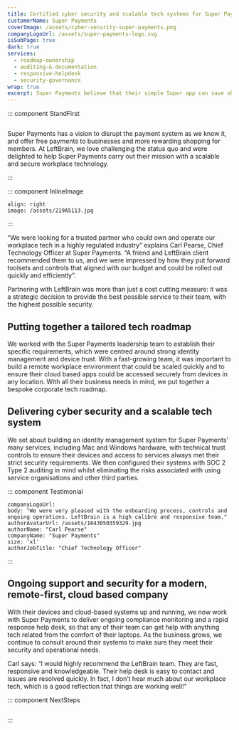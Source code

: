 ```yaml
---
title: Certified cyber security and scalable tech systems for Super Payments
customerName: Super Payments
coverImage: /assets/cyber-security-super-payments.png
companyLogoUrl: /assets/super-payments-logo.svg
isSubPage: true
dark: true
services:
  - roadmap-ownership
  - auditing-&-documentation
  - responsive-helpdesk
  - security-governance
wrap: true
excerpt: Super Payments believe that their simple Super app can save shoppers and businesses billions each year. LeftBrain provided their team with scalable and secure workplace technology, so they can get on with achieving this mission.
---
```


::: component StandFirst
~~~
~~~

Super Payments has a vision to disrupt the payment system as we know it, and offer free payments to businesses and more rewarding shopping for members. At LeftBrain, we love challenging the status quo and were delighted to help Super Payments carry out their mission with a scalable and secure workplace technology.

:::

::: component InlineImage
~~~
align: right
image: /assets/219A5113.jpg
~~~
:::

“We were looking for a trusted partner who could own and operate our workplace tech in a highly regulated industry” explains Carl Pearse, Chief Technology Officer at Super Payments. “A friend and LeftBrain client recommended them to us, and we were impressed by how they put forward toolsets and controls that aligned with our budget and could be rolled out quickly and efficiently”. 

Partnering with LeftBrain was more than just a cost cutting measure: it was a strategic decision to provide the best possible service to their team, with the highest possible security.  

## Putting together a tailored tech roadmap

We worked with the Super Payments leadership team to establish their specific requirements, which were centred around strong identity management and device trust. With a fast-growing team, it was important to build a remote workplace environment that could be scaled quickly and to ensure their cloud based apps could be accessed securely from devices in any location. With all their business needs in mind, we put together a bespoke corporate tech roadmap. 

## Delivering cyber security and a scalable tech system

We set about building an identity management system for Super Payments’ many services, including Mac and Windows hardware, with technical trust controls to ensure their devices and access to services always met their strict security requirements. We then configured their systems with SOC 2 Type 2 auditing in mind whilst eliminating the risks associated with using service organisations and other third parties. 

::: component Testimonial
~~~
companyLogoUrl:
body: "We were very pleased with the onboarding process, controls and ongoing operations. LeftBrain is a high calibre and responsive team."
authorAvatarUrl: /assets/1643050359329.jpg
authorName: "Carl Pearse"
companyName: "Super Payments"
size: 'xl'
authorJobTitle: "Chief Technology Officer"
~~~
:::

## Ongoing support and security for a modern, remote-first, cloud based company



With their devices and cloud-based systems up and running, we now work with Super Payments to deliver ongoing compliance monitoring and a rapid response help desk, so that any of their team can get help with anything tech related from the comfort of their laptops. As the business grows, we continue to consult around their systems to make sure they meet their security and operational needs. 

Carl says: “I would highly recommend the LeftBrain team. They are fast, responsive and knowledgeable. Their help desk is easy to contact and issues are resolved quickly. In fact, I don’t hear much about our workplace tech, which is a good reflection that things are working well!”

::: component NextSteps
~~~
~~~

:::